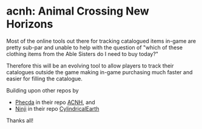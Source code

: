 # acnh: Animal Crossing New Horizons

Most of the online tools out there for tracking catalogued items in-game are pretty sub-par and unable to help with the question of "which of these clothing items from the Able Sisters do I need to buy today?"

Therefore this will be an evolving tool to allow players to track their catalogues outside the game making in-game purchasing much faster and easier for filling the catalogue.

Building upon other repos by
* [Phecda](https://github.com/imthe666st) in their repo [ACNH](https://github.com/imthe666st/ACNH), and
* [Ninji](https://github.com/Treeki) in their repo [CylindricalEarth](https://github.com/Treeki/CylindricalEarth)

Thanks all!

